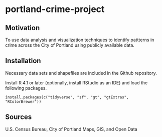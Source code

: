# portland-crime-project

## Motivation

To use data analysis and visualization techniques to identify pattterns in crime across the City of Portland using publicly available data.

## Installation

Necessary data sets and shapefiles are included in the Github repository.

Install R 4.1 or later (optionally, install RStudio as an IDE) and load the following packages.
```
install.packages(c("tidyverse", "sf", "gt", "gtExtras", "RColorBrewer"))
```

## Sources

U.S. Census Bureau, City of Portland Maps, GIS, and Open Data
